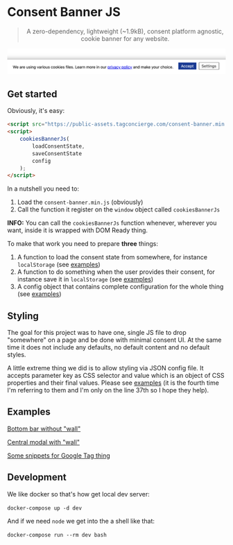 # Consent Banner JS

> <p align="center">A zero-dependency, lightweight (~1.9kB), consent platform agnostic, cookie banner for any website.</p>

![Consent Banner as a bottom bar](assets/banner-example-bar.png "Consent Banner Example")

## Get started

Obviously, it's easy:

```html
<script src="https://public-assets.tagconcierge.com/consent-banner.min.js"></script>
<script>
    cookiesBannerJs(
        loadConsentState,
        saveConsentState
        config
    );
</script>
```

In a nutshell you need to:

1. Load the `consent-banner.min.js` (obviously)
2. Call the function it register on the `window` object called `cookiesBannerJs`

**INFO:** You can call the `cookiesBannerJs` function whenever, wherever you want, inside it is wrapped with DOM Ready thing.

To make that work you need to prepare **three** things:

1. A function to load the consent state from somewhere, for instance `localStorage` (see [examples](#examples))
2. A function to do something when the user provides their consent, for instance save it in `localStorage` (see [examples](#examples))
3. A config object that contains complete configuration for the whole thing (see [examples](#examples))

## Styling

The goal for this project was to have one, single JS file to drop "somewhere" on a page and be done with minimal consent UI.
At the same time it does not include any defaults, no default content and no default styles.

A little extreme thing we did is to allow styling via JSON config file. It accepts parameter key as CSS selector and value which is an object of CSS properties and their final values. Please see [examples](#examples) (it is the fourth time I'm referring to them and I'm only on the line 37th so I hope they help).

## Examples

[Bottom bar without "wall"](./www/bar.html)

[Central modal with "wall"](./www/modal.html)

[Some snippets for Google Tag thing](./www/gtm.html)


## Development

We like docker so that's how get local dev server:

`docker-compose up -d dev`

And if we need `node` we get into the a shell like that:

`docker-compose run --rm dev bash`
